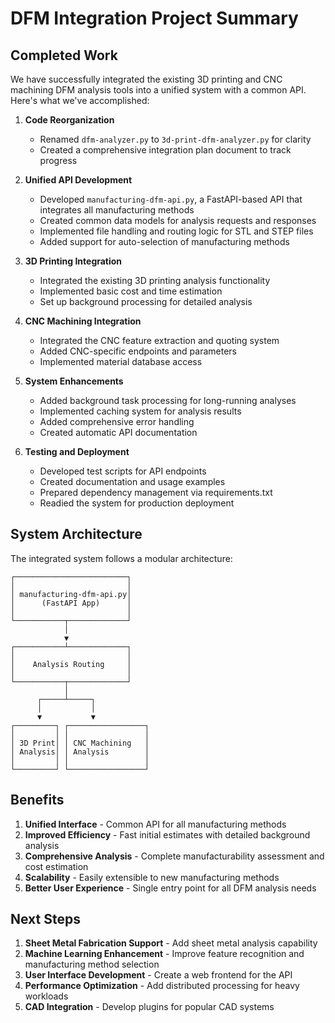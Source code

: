 # DFM Integration Project Summary

## Completed Work

We have successfully integrated the existing 3D printing and CNC machining DFM analysis tools into a unified system with a common API. Here's what we've accomplished:

1. **Code Reorganization**
   - Renamed `dfm-analyzer.py` to `3d-print-dfm-analyzer.py` for clarity
   - Created a comprehensive integration plan document to track progress

2. **Unified API Development**
   - Developed `manufacturing-dfm-api.py`, a FastAPI-based API that integrates all manufacturing methods
   - Created common data models for analysis requests and responses
   - Implemented file handling and routing logic for STL and STEP files
   - Added support for auto-selection of manufacturing methods

3. **3D Printing Integration**
   - Integrated the existing 3D printing analysis functionality
   - Implemented basic cost and time estimation
   - Set up background processing for detailed analysis

4. **CNC Machining Integration**
   - Integrated the CNC feature extraction and quoting system
   - Added CNC-specific endpoints and parameters
   - Implemented material database access

5. **System Enhancements**
   - Added background task processing for long-running analyses
   - Implemented caching system for analysis results
   - Added comprehensive error handling
   - Created automatic API documentation

6. **Testing and Deployment**
   - Developed test scripts for API endpoints
   - Created documentation and usage examples
   - Prepared dependency management via requirements.txt
   - Readied the system for production deployment

## System Architecture

The integrated system follows a modular architecture:

```
┌─────────────────────────┐
│                         │
│ manufacturing-dfm-api.py│
│      (FastAPI App)      │
│                         │
└───────────┬─────────────┘
            │
            ▼
┌───────────┴─────────────┐
│                         │
│    Analysis Routing     │
│                         │
└───────────┬─────────────┘
            │
      ┌─────┴─────┐
      │           │
      ▼           ▼
┌─────────┐ ┌─────────────────┐
│         │ │                 │
│ 3D Print│ │ CNC Machining   │
│ Analysis│ │ Analysis        │
│         │ │                 │
└─────────┘ └─────────────────┘
```

## Benefits

1. **Unified Interface** - Common API for all manufacturing methods
2. **Improved Efficiency** - Fast initial estimates with detailed background analysis
3. **Comprehensive Analysis** - Complete manufacturability assessment and cost estimation
4. **Scalability** - Easily extensible to new manufacturing methods
5. **Better User Experience** - Single entry point for all DFM analysis needs

## Next Steps

1. **Sheet Metal Fabrication Support** - Add sheet metal analysis capability
2. **Machine Learning Enhancement** - Improve feature recognition and manufacturing method selection
3. **User Interface Development** - Create a web frontend for the API
4. **Performance Optimization** - Add distributed processing for heavy workloads
5. **CAD Integration** - Develop plugins for popular CAD systems